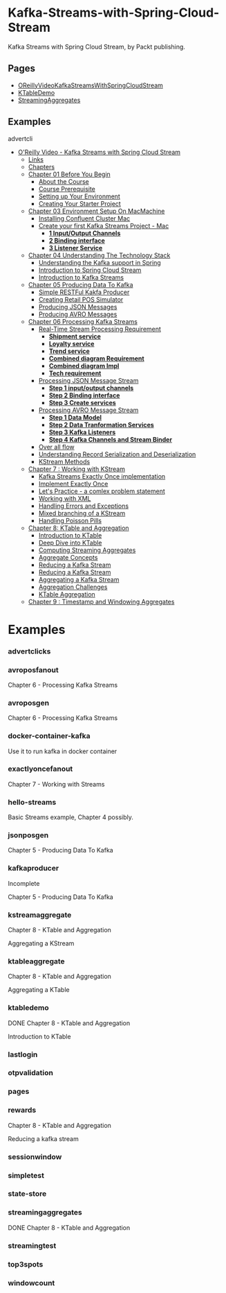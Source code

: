 # Kafka-Streams-with-Spring-Cloud-Stream

Kafka Streams with Spring Cloud Stream, by Packt publishing.

## Pages

- [OReillyVideoKafkaStreamsWithSpringCloudStream](OReillyVideoKafkaStreamsWithSpringCloudStream.md)
- [KTableDemo](ktabledemo/KTableDemo.md)
- [StreamingAggregates](streamingaggregates/StreamingAggregates.md)

## Examples

advertcli

- [O'Reilly Video - Kafka Streams with Spring Cloud Stream](#oreilly-video---kafka-streams-with-spring-cloud-stream)
  - [Links](#links)
  - [Chapters](#chapters)
  - [Chapter 01 Before You Begin](#chapter-01-before-you-begin)
    - [About the Course](#about-the-course)
    - [Course Prerequisite](#course-prerequisite)
    - [Setting up Your Environment](#setting-up-your-environment)
    - [Creating Your Starter Project](#creating-your-starter-project)
  - [Chapter 03 Environment Setup On MacMachine](#chapter-03-environment-setup-on-macmachine)
    - [Installing Confluent Cluster Mac](#installing-confluent-cluster-mac)
    - [Create your first Kafka Streams Project - Mac](#create-your-first-kafka-streams-project---mac)
      - [**1 Input/Output Channels**](#1-inputoutput-channels)
      - [**2 Binding interface**](#2-binding-interface)
      - [**3 Listener Service**](#3-listener-service)
  - [Chapter 04 Understanding The Technology Stack](#chapter-04-understanding-the-technology-stack)
    - [Understanding the Kafka support in Spring](#understanding-the-kafka-support-in-spring)
    - [Introduction to Spring Cloud Stream](#introduction-to-spring-cloud-stream)
    - [Introduction to Kafka Streams](#introduction-to-kafka-streams)
  - [Chapter 05 Producing Data To Kafka](#chapter-05-producing-data-to-kafka)
    - [Simple RESTFul Kakfa Producer](#simple-restful-kakfa-producer)
    - [Creating Retail POS Simulator](#creating-retail-pos-simulator)
    - [Producing JSON Messages](#producing-json-messages)
    - [Producing AVRO Messages](#producing-avro-messages)
  - [Chapter 06 Processing Kafka Streams](#chapter-06-processing-kafka-streams)
    - [Real-Time Stream Processing Requirement](#real-time-stream-processing-requirement)
      - [**Shipment service**](#shipment-service)
      - [**Loyalty service**](#loyalty-service)
      - [**Trend service**](#trend-service)
      - [**Combined diagram Requirement**](#combined-diagram-requirement)
      - [**Combined diagram Impl**](#combined-diagram-impl)
      - [**Tech requirement**](#tech-requirement)
    - [Processing JSON Message Stream](#processing-json-message-stream)
      - [**Step 1 input/output channels**](#step-1-inputoutput-channels)
      - [**Step 2 Binding interface**](#step-2-binding-interface)
      - [**Step 3 Create services**](#step-3-create-services)
    - [Processing AVRO Message Stream](#processing-avro-message-stream)
      - [**Step 1 Data Model**](#step-1-data-model)
      - [**Step 2 Data Tranformation Services**](#step-2-data-tranformation-services)
      - [**Step 3 Kafka Listeners**](#step-3-kafka-listeners)
      - [**Step 4 Kafka Channels and Stream Binder**](#step-4-kafka-channels-and-stream-binder)
    - [Over all flow](#over-all-flow)
    - [Understanding Record Serialization and Deserialization](#understanding-record-serialization-and-deserialization)
    - [KStream Methods](#kstream-methods)
  - [Chapter 7 : Working with KStream](#chapter-7--working-with-kstream)
    - [Kafka Streams Exactly Once implementation](#kafka-streams-exactly-once-implementation)
    - [Implement Exactly Once](#implement-exactly-once)
    - [Let's Practice - a comlex problem statement](#lets-practice---a-comlex-problem-statement)
    - [Working with XML](#working-with-xml)
    - [Handling Errors and Exceptions](#handling-errors-and-exceptions)
    - [Mixed branching of a KStream](#mixed-branching-of-a-kstream)
    - [Handling Poisson Pills](#handling-poisson-pills)
  - [Chapter 8: KTable and Aggregation](#chapter-8-ktable-and-aggregation)
    - [Introduction to KTable](#introduction-to-ktable)
    - [Deep Dive into KTable](#deep-dive-into-ktable)
    - [Computing Streaming Aggregates](#computing-streaming-aggregates)
    - [Aggregate Concepts](#aggregate-concepts)
    - [Reducing a Kafka Stream](#reducing-a-kafka-stream)
    - [Reducing a Kafka Stream](#reducing-a-kafka-stream-1)
    - [Aggregating a Kafka Stream](#aggregating-a-kafka-stream)
    - [Aggregation Challenges](#aggregation-challenges)
    - [KTable Aggregation](#ktable-aggregation)
  - [Chapter 9 : Timestamp and Windowing Aggregates](#chapter-9--timestamp-and-windowing-aggregates)

# Examples

### advertclicks

### avroposfanout

Chapter 6 - Processing Kafka Streams

### avroposgen

Chapter 6 - Processing Kafka Streams

### docker-container-kafka

Use it to run kafka in docker container

### exactlyoncefanout

Chapter 7 - Working with Streams

### hello-streams

Basic Streams example, Chapter 4 possibly.

### jsonposgen

Chapter 5 - Producing Data To Kafka

### kafkaproducer

Incomplete 

Chapter 5 - Producing Data To Kafka

### kstreamaggregate

Chapter 8 - KTable and Aggregation

Aggregating a KStream

### ktableaggregate

Chapter 8 - KTable and Aggregation

Aggregating a KTable


### ktabledemo
DONE
Chapter 8 - KTable and Aggregation

Introduction to KTable

### lastlogin

### otpvalidation

### pages

### rewards

Chapter 8 - KTable and Aggregation

Reducing a kafka stream

### sessionwindow

### simpletest

### state-store

### streamingaggregates
DONE
Chapter 8 - KTable and Aggregation

### streamingtest

### top3spots

### windowcount
